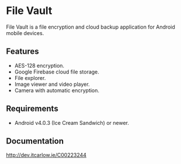# File Vault
File Vault is a file encryption and cloud backup application for Android mobile devices.

## Features
* AES-128 encryption.
* Google Firebase cloud file storage.
* File explorer.
* Image viewer and video player.
* Camera with automatic encryption.

## Requirements
* Android v4.0.3 (Ice Cream Sandwich) or newer.

## Documentation
http://dev.itcarlow.ie/C00223244